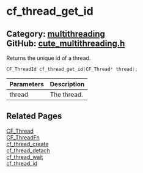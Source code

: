 [](../header.md ':include')

# cf_thread_get_id

Category: [multithreading](/api_reference?id=multithreading)  
GitHub: [cute_multithreading.h](https://github.com/RandyGaul/cute_framework/blob/master/include/cute_multithreading.h)  
---

Returns the unique id of a thread.

```cpp
CF_ThreadId cf_thread_get_id(CF_Thread* thread);
```

Parameters | Description
--- | ---
thread | The thread.

## Related Pages

[CF_Thread](/multithreading/cf_thread.md)  
[CF_ThreadFn](/multithreading/cf_threadfn.md)  
[cf_thread_create](/multithreading/cf_thread_create.md)  
[cf_thread_detach](/multithreading/cf_thread_detach.md)  
[cf_thread_wait](/multithreading/cf_thread_wait.md)  
[cf_thread_id](/multithreading/cf_thread_id.md)  
